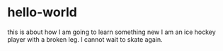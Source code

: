 # hello-world
this is about how I am going to learn something new
I am an ice hockey player with a broken leg. I cannot wait to skate again.
